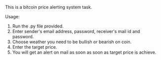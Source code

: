 This is a bitcoin price alerting system task.

Usage:
1. Run the .py file provided.
2. Enter sender's email address, password, receiver's mail id and password.
3. Choose weather you need to be bullish or bearish on coin.
4. Enter the target price.
5. You will get an alert on mail as soon as soon as target price is achieve.
